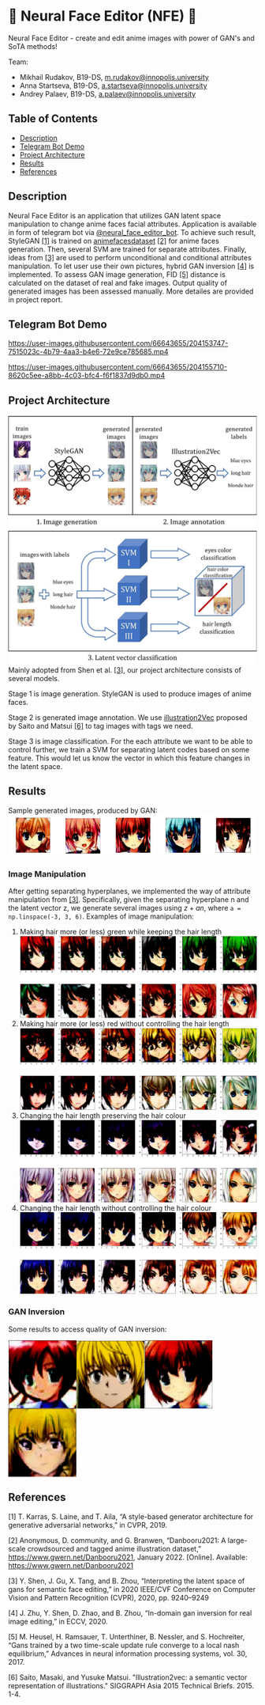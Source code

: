 # :robot: Neural Face Editor (NFE) :art:

Neural Face Editor - create and edit anime images with power of GAN's and SoTA methods!

Team:
- Mikhail Rudakov, B19-DS, m.rudakov@innopolis.university
- Anna Startseva, B19-DS, a.startseva@innopolis.university
- Andrey Palaev, B19-DS, a.palaev@innopolis.university

## Table of Contents
- [Description](#description)
- [Telegram Bot Demo](#telegram-bot-demo)
- [Project Architecture](#project-architecture)
- [Results](#results)
- [References](#references)

## Description
Neural Face Editor is an application that utilizes GAN latent space manipulation to change anime faces facial attributes. Application is available in form of telegram bot via [@neural_face_editor_bot](https://t.me/neural_face_editor_bot).
To achieve such result, StyleGAN [[1]](#1) is trained on [animefacesdataset](https://www.gwern.net/Danbooru2021) [[2]](#2) for anime faces generation. Then, several SVM are trained for separate attributes. Finally, ideas from [[3]](#3) are used to perform unconditional and conditional attributes manipulation. To let user use their own pictures, hybrid GAN inversion [[4]](#4) is implemented. To assess GAN image generation, FID [[5]](#5) distance is calculated on the dataset of real and fake images. Output quality of generated images has been assessed manually. More detailes are provided in project report.

## Telegram Bot Demo
https://user-images.githubusercontent.com/66643655/204153747-7515023c-4b79-4aa3-b4e6-72e9ce785685.mp4

https://user-images.githubusercontent.com/66643655/204155710-8620c5ee-a8bb-4c03-bfc4-f6f1837d9db0.mp4

## Project Architecture
![Step 1 and 2](images/image_generation_annotation.jpg)
![Step 3](images/svm.jpg)
Mainly adopted from Shen et al. [[3]](#3), our project architecture consists of several models.

Stage 1 is image generation. StyleGAN is used to produce images of anime faces.

Stage 2 is generated image annotation. We use [illustration2Vec](https://github.com/rezoo/illustration2vec) proposed by Saito and Matsui [[6]](#6) to tag images with tags we need.

Stage 3 is image classification. For the each attribute we want to be able to control further, we train a SVM for separating latent codes based on some feature. This would let us know the vector in which this feature changes in the latent space.

## Results
Sample generated images, produced by GAN: <br/>
![samples](images/samples.png)

### Image Manipulation
After getting separating hyperplanes, we implemented the way of attribute manipulation from [[3]](#3). Specifically, given the separating hyperplane n and the latent vector z, we generate several images using $z+an$, where `a = np.linspace(-3, 3, 6)`. Examples of image manipulation:
1. Making hair more (or less) green while keeping the hair length
![change_color_green](images/change_color_green.png)
2. Making hair more (or less) red without controlling the hair length
![change_color](images/change_color.png)
3. Changing the hair length preserving the hair colour
![change_length](images/change_length.png)
4. Changing the hair length without controlling the hair colour
![change_color_length](images/change_color_length.png)

### GAN Inversion
Some results to access quality of GAN inversion:

<img align="left" width="138" height="138" src=images/gi11.png>
<img align="center" width="138" height="138" src=images/gi12.png>

<img align="left" width="138" height="138" src=images/gi21.png>
<img align="center" width="138" height="138" src=images/gi22.png>

## References
<a id="1">[1]</a>
T. Karras, S. Laine, and T. Aila, “A style-based generator architecture for generative adversarial networks,” in CVPR, 2019.

<a id="2">[2]</a>
Anonymous, D. community, and G. Branwen, “Danbooru2021: A large-scale crowdsourced and tagged anime illustration dataset,” https://www.gwern.net/Danbooru2021, January 2022. [Online]. Available: https://www.gwern.net/Danbooru2021

<a id="3">[3]</a>
Y. Shen, J. Gu, X. Tang, and B. Zhou, “Interpreting the latent space of gans for semantic face editing,” in 2020 IEEE/CVF Conference on Computer Vision and Pattern Recognition (CVPR), 2020, pp. 9240–9249

<a id="4">[4]</a>
J. Zhu, Y. Shen, D. Zhao, and B. Zhou, “In-domain gan inversion for real image editing,” in ECCV, 2020.

<a id="5">[5]</a>
M. Heusel, H. Ramsauer, T. Unterthiner, B. Nessler, and S. Hochreiter, “Gans trained by a two time-scale update rule converge to a local nash equilibrium,” Advances in neural information processing systems, vol. 30, 2017.

<a id="6">[6]</a> 
Saito, Masaki, and Yusuke Matsui. "Illustration2vec: a semantic vector representation of illustrations." SIGGRAPH Asia 2015 Technical Briefs. 2015. 1-4.
